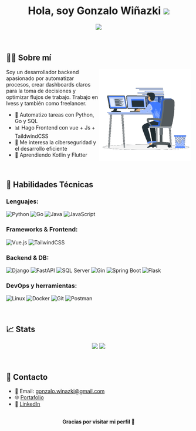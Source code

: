 <h1 align="center"><b>Hola, soy Gonzalo Wiñazki</b> <img src="https://media.giphy.com/media/hvRJCLFzcasrR4ia7z/giphy.gif" width="35"></h1>

<p align="center">
  <a href="https://github.com/DenverCoder1/readme-typing-svg">
    <img src="https://readme-typing-svg.herokuapp.com?font=Fira+Code&color=2EC4B6&size=25&center=true&vCenter=true&width=600&height=100&duration=6000&lines=Desarrollador+Backend+%7C+Fullstack;;Buscando+seguir+creciendo+y+aprender+m%C3%A1s">
  </a>
</p>

<br>

## 🧑‍💻 Sobre mí

<p align="left">
  <img align="right" src="https://github.com/0xAbdulKhalid/0xAbdulKhalid/raw/main/assets/mdImages/Right_Side.gif" width="250px">
  Soy un desarrollador backend apasionado por automatizar procesos, crear dashboards claros para la toma de decisiones y optimizar flujos de trabajo.
  Trabajo en Ivess y también como freelancer.
</p>

- 🔧 Automatizo tareas con Python, Go y SQL
- 📊 Hago Frontend con vue + Js + TaildwindCSS
- 🧠 Me interesa la ciberseguridad y el desarrollo eficiente
- 🚀 Aprendiendo Kotlin y Flutter

<br>

## 🚀 Habilidades Técnicas

### Lenguajes:
![Python](https://img.shields.io/badge/Python-3776AB?style=for-the-badge&logo=python&logoColor=white)
![Go](https://img.shields.io/badge/Go-00ADD8?style=for-the-badge&logo=go&logoColor=white)
![Java](https://img.shields.io/badge/Java-ED8B00?style=for-the-badge&logo=java&logoColor=white)
![JavaScript](https://img.shields.io/badge/JavaScript-F7DF1E?style=for-the-badge&logo=javascript&logoColor=black)

### Frameworks & Frontend:
![Vue.js](https://img.shields.io/badge/Vue.js-35495E?style=for-the-badge&logo=vue.js&logoColor=4FC08D)
![TailwindCSS](https://img.shields.io/badge/TailwindCSS-38B2AC?style=for-the-badge&logo=tailwind-css&logoColor=white)


### Backend & DB:
![Django](https://img.shields.io/badge/Django-092E20?style=for-the-badge&logo=django&logoColor=white)
![FastAPI](https://img.shields.io/badge/FastAPI-005571?style=for-the-badge&logo=fastapi)
![SQL Server](https://img.shields.io/badge/SQL_Server-CC2927?style=for-the-badge&logo=microsoft-sql-server&logoColor=white)
![Gin](https://img.shields.io/badge/Gin-00ADD8?style=for-the-badge&logo=go&logoColor=white)
![Spring Boot](https://img.shields.io/badge/Spring%20Boot-6DB33F?style=for-the-badge&logo=spring-boot&logoColor=white)
![Flask](https://img.shields.io/badge/Flask-000000?style=for-the-badge&logo=flask&logoColor=white)

### DevOps y herramientas:
![Linux](https://img.shields.io/badge/Linux-FCC624?style=for-the-badge&logo=linux&logoColor=black)
![Docker](https://img.shields.io/badge/Docker-2496ED?style=for-the-badge&logo=docker&logoColor=white)
![Git](https://img.shields.io/badge/Git-F05032?style=for-the-badge&logo=git&logoColor=white)
![Postman](https://img.shields.io/badge/Postman-FF6C37?style=for-the-badge&logo=postman&logoColor=white)

<br>

## 📈 Stats
<p align="center">
  <img src="https://github-readme-stats.vercel.app/api?username=gonzalo-wi&show_icons=true&theme=radical" width="450">
  <img src="https://github-readme-stats.vercel.app/api/top-langs/?username=gonzalo-wi&layout=compact&theme=radical" width="375">
</p>

<br>

## 🤝 Contacto

- 📧 Email: gonzalo.winazki@gmail.com
- 🌐 [Portafolio](https://gwinazki.com)
- 💼 [LinkedIn](https://www.linkedin.com/in/gonzalowiñazk)

<br>

<div align="center">
  <b>Gracias por visitar mi perfil 🙌</b>
</div>

<!-- Tiempo de visualización de alertas extendido a 1.5s si aplica en dashboard de Vue -->
